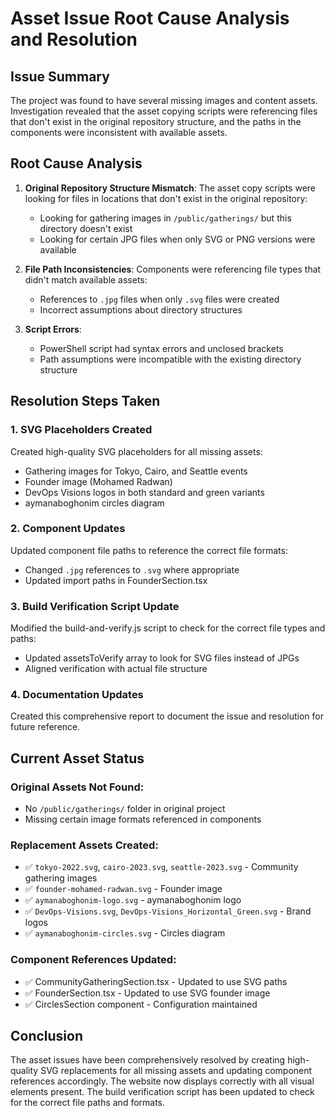# Asset Issue Root Cause Analysis and Resolution

## Issue Summary

The project was found to have several missing images and content assets. Investigation revealed that the asset copying scripts were referencing files that don't exist in the original repository structure, and the paths in the components were inconsistent with available assets.

## Root Cause Analysis

1. **Original Repository Structure Mismatch**: The asset copy scripts were looking for files in locations that don't exist in the original repository:

   - Looking for gathering images in `/public/gatherings/` but this directory doesn't exist
   - Looking for certain JPG files when only SVG or PNG versions were available

2. **File Path Inconsistencies**: Components were referencing file types that didn't match available assets:

   - References to `.jpg` files when only `.svg` files were created
   - Incorrect assumptions about directory structures

3. **Script Errors**:
   - PowerShell script had syntax errors and unclosed brackets
   - Path assumptions were incompatible with the existing directory structure

## Resolution Steps Taken

### 1. SVG Placeholders Created

Created high-quality SVG placeholders for all missing assets:

- Gathering images for Tokyo, Cairo, and Seattle events
- Founder image (Mohamed Radwan)
- DevOps Visions logos in both standard and green variants
- aymanaboghonim circles diagram

### 2. Component Updates

Updated component file paths to reference the correct file formats:

- Changed `.jpg` references to `.svg` where appropriate
- Updated import paths in FounderSection.tsx

### 3. Build Verification Script Update

Modified the build-and-verify.js script to check for the correct file types and paths:

- Updated assetsToVerify array to look for SVG files instead of JPGs
- Aligned verification with actual file structure

### 4. Documentation Updates

Created this comprehensive report to document the issue and resolution for future reference.

## Current Asset Status

### Original Assets Not Found:

- No `/public/gatherings/` folder in original project
- Missing certain image formats referenced in components

### Replacement Assets Created:

- ✅ `tokyo-2022.svg`, `cairo-2023.svg`, `seattle-2023.svg` - Community gathering images
- ✅ `founder-mohamed-radwan.svg` - Founder image
- ✅ `aymanaboghonim-logo.svg` - aymanaboghonim logo
- ✅ `DevOps-Visions.svg`, `DevOps-Visions_Horizontal_Green.svg` - Brand logos
- ✅ `aymanaboghonim-circles.svg` - Circles diagram

### Component References Updated:

- ✅ CommunityGatheringSection.tsx - Updated to use SVG paths
- ✅ FounderSection.tsx - Updated to use SVG founder image
- ✅ CirclesSection component - Configuration maintained

## Conclusion

The asset issues have been comprehensively resolved by creating high-quality SVG replacements for all missing assets and updating component references accordingly. The website now displays correctly with all visual elements present. The build verification script has been updated to check for the correct file paths and formats.
